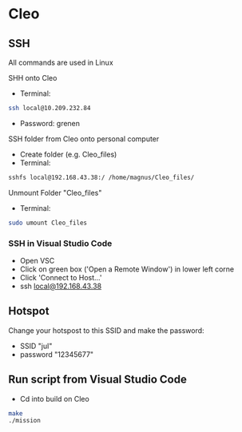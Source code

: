 # Cleo

## SSH
All commands are used in Linux

SHH onto Cleo
- Terminal:
```bash
ssh local@10.209.232.84
```
- Password: grenen

SSH folder from Cleo onto personal computer
- Create folder (e.g. Cleo_files)
- Terminal:
```bash
sshfs local@192.168.43.38:/ /home/magnus/Cleo_files/
```

Unmount Folder "Cleo_files"
- Terminal:
```bash
sudo umount Cleo_files
```

### SSH in Visual Studio Code
- Open VSC
- Click on green box ('Open a Remote Window') in lower left corne
- Click 'Connect to Host...'
- ssh local@192.168.43.38

## Hotspot

Change your hotspost to this SSID and make the password:
- SSID "jul"
- password "12345677"


## Run script from Visual Studio Code
- Cd into build on Cleo
```bash
make
./mission
```
